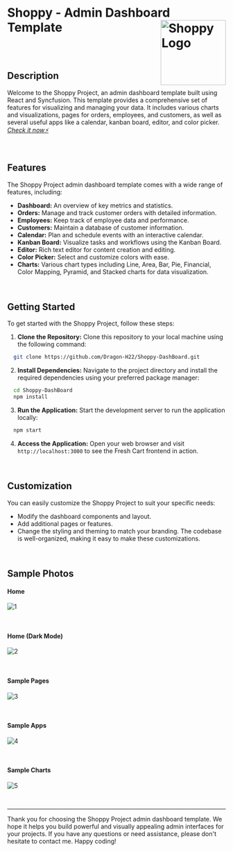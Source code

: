 # Shoppy - Admin Dashboard Template   <img alt="Shoppy Logo" align="right" width="150px" src="https://github.com/Dragon-H22/Shoppy-DashBoard/assets/88390970/de624915-1d9a-4034-a4a2-a7ca4528bd1c"  />

<!-- Image logo -->
<!-- ![logo](https://github.com/Dragon-H22/Shoppy-DashBoard/assets/88390970/bae88b3f-11a4-488f-a8be-7a67f6ce4a5a) -->
<!-- ![logo_2](https://github.com/Dragon-H22/Shoppy-DashBoard/assets/88390970/de624915-1d9a-4034-a4a2-a7ca4528bd1c) -->
<!-- <img alt="Shoppy Logo" align="center" width="550px" src="https://github.com/Dragon-H22/Shoppy-DashBoard/assets/88390970/de624915-1d9a-4034-a4a2-a7ca4528bd1c"  /> -->

<br> <br>

## Description
Welcome to the Shoppy Project, an admin dashboard template built using React and Syncfusion. This template provides a comprehensive set of features for visualizing and managing your data. It includes various charts and visualizations, pages for orders, employees, and customers, as well as several useful apps like a calendar, kanban board, editor, and color picker.
 *<a href="https://shoppy-dashboard-dragon-h22.vercel.app" target="_blank"> Check it now⚡</a>*


<br>


## Features
The Shoppy Project admin dashboard template comes with a wide range of features, including:
- **Dashboard:** An overview of key metrics and statistics.
- **Orders:** Manage and track customer orders with detailed information.
- **Employees:** Keep track of employee data and performance.
- **Customers:** Maintain a database of customer information.
- **Calendar:** Plan and schedule events with an interactive calendar.
- **Kanban Board:** Visualize tasks and workflows using the Kanban Board.
- **Editor:** Rich text editor for content creation and editing.
- **Color Picker:** Select and customize colors with ease.
- **Charts:** Various chart types including Line, Area, Bar, Pie, Financial, Color Mapping, Pyramid, and Stacked charts for data visualization.


<br>



## Getting Started

To get started with the Shoppy Project, follow these steps:

1. **Clone the Repository:** Clone this repository to your local machine using the following command:
```bash
  git clone https://github.com/Dragon-H22/Shoppy-DashBoard.git
```

2. **Install Dependencies:** Navigate to the project directory and install the required dependencies using your preferred package manager:
```bash
  cd Shoppy-DashBoard
  npm install
```
3. **Run the Application:** Start the development server to run the application locally:
```bash
  npm start
```
4. **Access the Application:** Open your web browser and visit `http://localhost:3000` to see the Fresh Cart frontend in action.




<br>


## Customization
You can easily customize the Shoppy Project to suit your specific needs:
- Modify the dashboard components and layout.
- Add additional pages or features.
- Change the styling and theming to match your branding.
The codebase is well-organized, making it easy to make these customizations.



<br>


## Sample Photos 

#### Home
![1](https://github.com/Dragon-H22/Shoppy-DashBoard/assets/88390970/3ceea889-bfff-4611-a223-1d12c1c7aecf)

<br>

#### Home (Dark Mode)
![2](https://github.com/Dragon-H22/Shoppy-DashBoard/assets/88390970/86c468f9-bd73-4d26-9281-b88da1432675)

<br>

#### Sample Pages
![3](https://github.com/Dragon-H22/Shoppy-DashBoard/assets/88390970/266a461c-b695-4a11-8f01-78fb9caa52cb)

<br>

#### Sample Apps
![4](https://github.com/Dragon-H22/Shoppy-DashBoard/assets/88390970/cc19ba4f-4a5e-47fc-9975-93e31392c813)

<br>

#### Sample Charts
![5](https://github.com/Dragon-H22/Shoppy-DashBoard/assets/88390970/e656f28e-2486-4d07-96b9-bb6245953c85)

<br>

<hr>

Thank you for choosing the Shoppy Project admin dashboard template. We hope it helps you build powerful and visually appealing admin interfaces for your projects. If you have any questions or need assistance, please don't hesitate to contact me. Happy coding!


